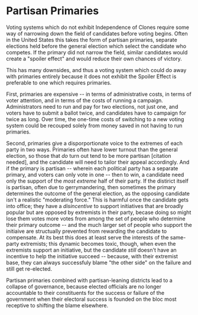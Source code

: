 # Partisan Primaries

Voting systems which do not exhibit Independence of Clones require some way of narrowing down the field of candidates before voting begins. Often in the United States this takes the form of partisan primaries, separate elections held before the general election which select the candidate who competes. If the primary did not narrow the field, similar candidates would create a "spoiler effect" and would reduce their own chances of victory.

This has many downsides, and thus a voting system which could do away with primaries entirely because it does not exhibit the Spoiler Effect is preferable to one which requires primaries.

First, primaries are expensive -- in terms of administrative costs, in terms of voter attention, and in terms of the costs of running a campaign. Administrators need to run and pay for two elections, not just one, and voters have to submit a ballot twice, and candidates have to campaign for twice as long. Over time, the one-time costs of switching to a new voting system could be recouped solely from money saved in not having to run primaries.

Second, primaries give a disporportionate voice to the extremes of each party in two ways. Primaries often have lower turnout than the general election, so those that *do* turn out tend to be more partisan [citation needed], and the candidate will need to tailor their appeal accordingly. And if the primary is partisan -- wherein each political party has a separate primary, and voters can only vote in one -- then to win, a candidate need only the support of the *most extreme* half of their party. If the distirict itself is partisan, often due to gerrymandering, then sometimes the primary determines the outcome of the general election, as the opposing candidate isn't a realistic "moderating force." This is harmful once the candidate gets into office; they have a *disincentive* to support initiatives that are broadly popular but are opposed by extremists in their party, becase doing so might lose them votes more votes from among the set of people who determine their primary outcome -- and the much larger set of people who support the initiaive are structually prevented from rewarding the candidate to compensate. At its best this does at least serve the interests of the same-party extremists; this dynamic becomes toxic, though, when even the extremists support an initiative, but the candidate *still* doesn't have an incentive to help the initiative succeed -- because, with their extremist base, they can always successfuly blame "the other side" on the failure and still get re-elected.

Partisan primaries combined with partisan-leaning districts lead to a collapse of governance, because elected officials are no longer accountable to their constituents for the success or failure of the government when their electoral success is founded on the bloc most receptive to shifting the blame elsewhere.
